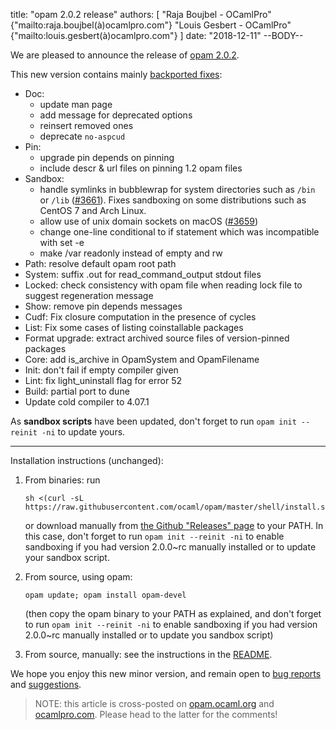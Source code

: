 title: "opam 2.0.2 release"
authors: [
  "Raja Boujbel - OCamlPro" {"mailto:raja.boujbel(à)ocamlpro.com"}
  "Louis Gesbert - OCamlPro" {"mailto:louis.gesbert(à)ocamlpro.com"}
]
date: "2018-12-11"
--BODY--

We are pleased to announce the release of [opam 2.0.2](https://github.com/ocaml/opam/releases/tag/2.0.2).

This new version contains mainly [backported fixes](https://github.com/ocaml/opam/pull/3669):
* Doc:
  * update man page
  * add message for deprecated options
  * reinsert removed ones
  * deprecate `no-aspcud`
* Pin:
  * upgrade pin depends on pinning
  * include descr & url files on pinning 1.2 opam files
* Sandbox:
  * handle symlinks in bubblewrap for system directories such as `/bin` or `/lib` ([#3661](https://github.com/ocaml/opam/pull/3661)).  Fixes sandboxing on some distributions such as CentOS 7 and Arch Linux.
  * allow use of unix domain sockets on macOS ([#3659](https://github.com/ocaml/opam/issues/3659))
  * change one-line conditional to if statement which was incompatible with set -e
  * make /var readonly instead of empty and rw
* Path: resolve default opam root path
* System: suffix .out for read_command_output stdout files
* Locked: check consistency with opam file when reading lock file to suggest regeneration message
* Show: remove pin depends messages
* Cudf: Fix closure computation in the presence of cycles
* List: Fix some cases of listing coinstallable packages
* Format upgrade: extract archived source files of version-pinned packages
* Core: add is_archive in OpamSystem and OpamFilename
* Init: don't fail if empty compiler given
* Lint: fix light_uninstall flag for error 52
* Build: partial port to dune
* Update cold compiler to 4.07.1

As **sandbox scripts** have been updated, don't forget to run `opam init --reinit -ni` to update yours.

---

Installation instructions (unchanged):

1. From binaries: run

    ```
    sh <(curl -sL https://raw.githubusercontent.com/ocaml/opam/master/shell/install.sh)
    ```

    or download manually from [the Github "Releases" page](https://github.com/ocaml/opam/releases/tag/2.0.2) to your PATH. In this case, don't forget to run `opam init --reinit -ni` to enable sandboxing if you had version 2.0.0~rc manually installed or to update your sandbox script.

2. From source, using opam:

    ```
    opam update; opam install opam-devel
    ```

   (then copy the opam binary to your PATH as explained, and don't forget to run `opam init --reinit -ni` to enable sandboxing if you had version 2.0.0~rc manually installed or to update you sandbox script)

3. From source, manually: see the instructions in the [README](https://github.com/ocaml/opam/tree/2.0.2#compiling-this-repo).

We hope you enjoy this new minor version, and remain open to [bug reports](https://github.com/ocaml/opam/issues) and [suggestions](https://github.com/ocaml/opam/issues).

> NOTE: this article is cross-posted on [opam.ocaml.org](https://opam.ocaml.org/blog/) and [ocamlpro.com](http://www.ocamlpro.com/category/blog/). Please head to the latter for the comments!
